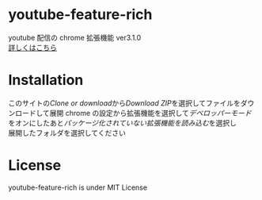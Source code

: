 # youtube-feature-rich

youtube 配信の chrome 拡張機能 ver3.1.0<br>
[詳しくはこちら](https://blog.yuki0311.com/youtube-feature-rich-v1/ "詳しくはこちら")

# Installation

このサイトの*Clone or download*から*Download ZIP*を選択してファイルをダウンロードして展開
chrome の設定から拡張機能を選択して*デベロッパーモード*をオンにしたあと*パッケージ化されていない拡張機能を読み込む*を選択し  
展開したフォルダを選択してください

# License

youtube-feature-rich is under MIT License
